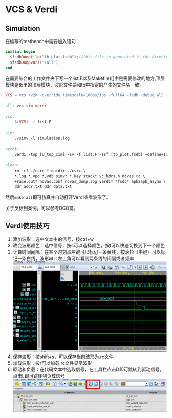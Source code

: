 # VCS & Verdi

## Simulation

在编写的testbench中需要加入语句：

```verilog
initial begin
  $fsdbDumpfile("tb_plot.fsdb");//this file is generated in the directory of makefile
  $fsdbDumpvars("+all");
end
```

在需要综合的工作文件夹下写一个list.F以及Makefile([]中是需要修改的地方,顶层模块是tb里的顶层模块，波形文件要和tb中指定的产生的文件名一致)

```Makefile
VCS = vcs +v2k -override_timescale=100ps/1ps -full64 -fsdb -debug_all -sverilog +vcs+flush+all +lint=TFIPC-L -notice +notimingcheck -o simv -l compile.log

all: vcs sim verdi

vcs:
    $(VCS) -f list.F

sim:
    ./simv -l simulation.log

verdi:
    verdi -top [U_top_cim] -sv -f list.F -ssf [tb_plot.fsdb] +define+IS_SIM &

clean:
    rm -rf ./csrc *.daidir ./csrc \
    *.log *.vpd *.vdb simv* *.key stack* vc_hdrs.h novas.rc \
    +race.out* novas.conf novas_dump.log verdi* *fsdb* apb2apb_asyno \
    ddr_addr.txt ddr_data.txt
```

然后`make all`即可仿真并自动打开Verdi查看波形了。

关于反标到案例，可以参考DCO篇。

## Verdi使用技巧

1. 添加波形：选中文本中的信号，按ctrl+w
2. 改变波形颜色：选中信号，按c可以选择颜色，按t可以快速切换到下一个颜色
3. 计算时间间隔：在某个时刻点左键可以标记一条黄线，按滚轮（中键）可以标记一条白线，波形串口左上角可以看到两条线的间隔或者频率
  ![line](image-33.png)
4. 保存波形：按shift+s，可以保存当前波形为.rc文件
5. 加载波形：按r可以加载.rc文件显示波形
6. 驱动和负载：在代码文本中选取信号，在工具栏点击D即可跳转到驱动信号，点击L即可跳转到负载信号
  ![DL](image-32.png)
